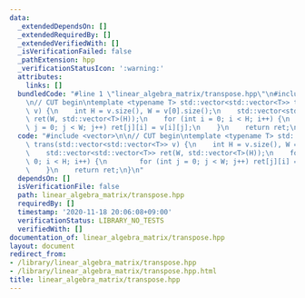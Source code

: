 ```yaml
---
data:
  _extendedDependsOn: []
  _extendedRequiredBy: []
  _extendedVerifiedWith: []
  _isVerificationFailed: false
  _pathExtension: hpp
  _verificationStatusIcon: ':warning:'
  attributes:
    links: []
  bundledCode: "#line 1 \"linear_algebra_matrix/transpose.hpp\"\n#include <vector>\n\
    \n// CUT begin\ntemplate <typename T> std::vector<std::vector<T>> trans(std::vector<std::vector<T>>\
    \ v) {\n    int H = v.size(), W = v[0].size();\n    std::vector<std::vector<T>>\
    \ ret(W, std::vector<T>(H));\n    for (int i = 0; i < H; i++) {\n        for (int\
    \ j = 0; j < W; j++) ret[j][i] = v[i][j];\n    }\n    return ret;\n}\n"
  code: "#include <vector>\n\n// CUT begin\ntemplate <typename T> std::vector<std::vector<T>>\
    \ trans(std::vector<std::vector<T>> v) {\n    int H = v.size(), W = v[0].size();\n\
    \    std::vector<std::vector<T>> ret(W, std::vector<T>(H));\n    for (int i =\
    \ 0; i < H; i++) {\n        for (int j = 0; j < W; j++) ret[j][i] = v[i][j];\n\
    \    }\n    return ret;\n}\n"
  dependsOn: []
  isVerificationFile: false
  path: linear_algebra_matrix/transpose.hpp
  requiredBy: []
  timestamp: '2020-11-18 20:06:08+09:00'
  verificationStatus: LIBRARY_NO_TESTS
  verifiedWith: []
documentation_of: linear_algebra_matrix/transpose.hpp
layout: document
redirect_from:
- /library/linear_algebra_matrix/transpose.hpp
- /library/linear_algebra_matrix/transpose.hpp.html
title: linear_algebra_matrix/transpose.hpp
---
```

